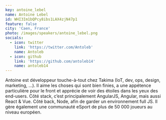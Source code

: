 ```yaml
---
key: antoine_lebel
name: Antoine Lebel
id: WHI3Im1bQPcy8ibs1LAX4zjN47p1
feature: false
city: 'Caen, France'
photo: /images/speakers/antoine_lebel.png
socials:
  - icon: twitter
    link: 'https://twitter.com/Antoleb'
    name: Antoleb
  - icon: github
    link: 'https://github.com/antoleb14'
    name: antoleb14
---
```

Antoine est développeur touche-à-tout chez Takima (IoT, dev, ops, design, marketing, ...). Il aime les choses qui sont bien finies, a une appétence particulière pour le front et apprécie de voir des étoiles dans les yeux des end-users. Côté stack, c’est principalement AngularJS, Angular, mais aussi React & Vue. Côté back, Node, afin de garder un environnement full JS. Il gère également une communauté eSport de plus de 50 000 joueurs au niveau européen.